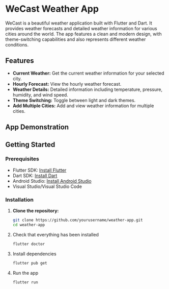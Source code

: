 # WeCast Weather App

WeCast is a beautiful weather application built with Flutter and Dart. It provides weather forecasts and detailed weather information for various cities around the world. The app features a clean and modern design, with theme-switching capabilities and also represents different weather conditions.

## Features

- **Current Weather:** Get the current weather information for your selected city.
- **Hourly Forecast:** View the hourly weather forecast.
- **Weather Details:** Detailed information including temperature, pressure, humidity, and wind speed.
- **Theme Switching:** Toggle between light and dark themes.
- **Add Multiple Cities:** Add and view weather information for multiple cities.

## App Demonstration




## Getting Started

### Prerequisites

- Flutter SDK: [Install Flutter](https://docs.flutter.dev/get-started/install)
- Dart SDK: [Install Dart](https://dart.dev/get-dart)
- Android Studio: [Install Android Studio](https://developer.android.com/studio)
- Visual Studio/Visual Studio Code

### Installation

1. **Clone the repository:**
   
   ```bash
   git clone https://github.com/yourusername/weather-app.git
   cd weather-app

3. Check that everything has been installed
   
   ```bash
   flutter doctor

2. Install dependencies
   
   ```bash
   flutter pub get

4. Run the app
   
   ```bash
   flutter run

